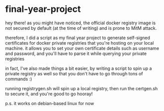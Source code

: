 # final-year-project

hey there!
as you might have noticed, the official docker registry image is not secured by default (at the time of writing) and is prone to MitM attack.

therefore, I did a script as my final year project to generate self-signed certificates for docker private registries that you're hosting on your local machine.
it allows you to set your own certificate details such as username and password, and you'll have to parse it while querying your private registries

in fact, I've also made things a bit easier, by writing a script to spin up a private registry as well so that you don't have to go through tons of commands :)

running registrygen.sh will spin up a local registry, then run the certgen.sh to secure it, and you're good to go hooray!

p.s. it works on debian-based linux for now

